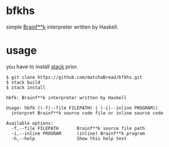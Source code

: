 # bfkhs
simple [Brainf**k](https://ja.wikipedia.org/wiki/Brainfuck) interpreter written by Haskell.

# usage
you have to install [stack](https://docs.haskellstack.org/en/stable/README/) prior.

```
$ git clone https://github.com/matchaBread/bfkhs.git
$ stack build
$ stack install
```

```
hbfk: Brainf**k interpreter written by Haskell

Usage: hbfk ((-f|--file FILEPATH) | (-i|--inline PROGRAM))
  interpret Brainf**k source code file or inline source code

Available options:
  -f,--file FILEPATH       Brainf**k source file path
  -i,--inline PROGRAM      (inline) Brainf**k program
  -h,--help                Show this help text
```
